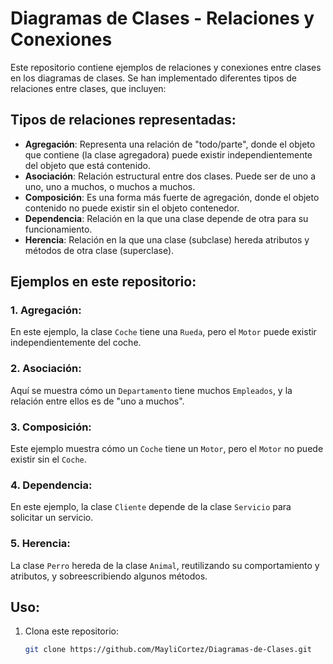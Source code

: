 # Diagramas de Clases - Relaciones y Conexiones

Este repositorio contiene ejemplos de relaciones y conexiones entre clases en los diagramas de clases. Se han implementado diferentes tipos de relaciones entre clases, que incluyen:

## Tipos de relaciones representadas:
- **Agregación**: Representa una relación de "todo/parte", donde el objeto que contiene (la clase agregadora) puede existir independientemente del objeto que está contenido.
- **Asociación**: Relación estructural entre dos clases. Puede ser de uno a uno, uno a muchos, o muchos a muchos.
- **Composición**: Es una forma más fuerte de agregación, donde el objeto contenido no puede existir sin el objeto contenedor.
- **Dependencia**: Relación en la que una clase depende de otra para su funcionamiento.
- **Herencia**: Relación en la que una clase (subclase) hereda atributos y métodos de otra clase (superclase).

## Ejemplos en este repositorio:

### 1. **Agregación**:
En este ejemplo, la clase `Coche` tiene una `Rueda`, pero el `Motor` puede existir independientemente del coche.

### 2. **Asociación**:
Aquí se muestra cómo un `Departamento` tiene muchos `Empleados`, y la relación entre ellos es de "uno a muchos".

### 3. **Composición**:
Este ejemplo muestra cómo un `Coche` tiene un `Motor`, pero el `Motor` no puede existir sin el `Coche`.

### 4. **Dependencia**:
En este ejemplo, la clase `Cliente` depende de la clase `Servicio` para solicitar un servicio.

### 5. **Herencia**:
La clase `Perro` hereda de la clase `Animal`, reutilizando su comportamiento y atributos, y sobreescribiendo algunos métodos.

## Uso:
1. Clona este repositorio:
   ```bash
   git clone https://github.com/MayliCortez/Diagramas-de-Clases.git
